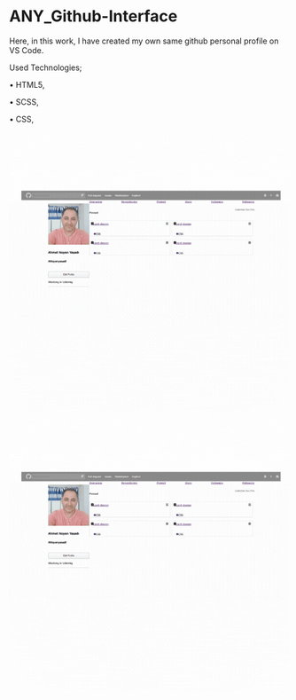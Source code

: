 ﻿# ANY_Github-Interface

 Here, in this work, I have created my own same github personal profile on VS Code. 
 

 Used Technologies;

 • HTML5, 
 
 • SCSS,

 • CSS,



 <img src="https://github.com/ANoyanyasadi/ANY_Github-Interface/blob/main/git.gif" width="auto">









 <img src="https://github.com/ANoyanyasadi/ANY_Github-Interface/blob/main/git.gif" width="auto">
